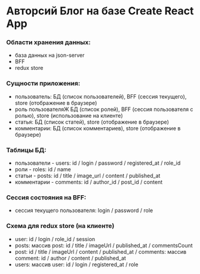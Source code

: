 # Авторсий Блог на базе Create React App

### Области хранения данных:

-   база данных на json-server
-   BFF
-   redux store

### Сущности приложения:

-   пользователь: БД (список пользователей), BFF (сессия текущего), store (отображение в браузере)
-   роль пользователяЖ БД (список ролей), BFF (сессия пользователя с ролью), store (использование на клиенте)
-   статья: БД (список статей), store (отображение в браузере)
-   комментарии: БД (список комментариев), store (отображение в браузере)

### Таблицы БД:

-   пользователи - users: id / login / password / registered_at / role_id
-   роли - roles: id / name
-   статьи - posts: id / title / image_url / content / published_at
-   комментарии - comments: id / author_id / post_id / content

### Сессия состояния на BFF:

-   сессия текущего пользователя: login / password / role

### Схема для redux store (на клиенте)

-   user: id / login / role_id / session
-   posts: массив post: id / title / imageUrl / published_at / commentsCount
-   post: id / title / imageUrl / content / published_at / comments: массив comment: id / author / content / published_at
-   users: массив user: id / login / registered_at / role
